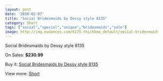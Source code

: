 ```yaml
---
layout: post
date: '2018-02-07'
title: "Social Bridesmaids by Dessy style 8135"
category: Short
tags: ["social","special","unique","bridesmaids","sale"]
image: http://img.eudances.com/6175-thickbox_default/social-bridesmaids-by-dessy-style-8135.jpg
---
```

Social Bridesmaids by Dessy style 8135

On Sales: **$230.99**
<a href="https://www.eudances.com/en/short/2209-social-bridesmaids-by-dessy-style-8135.html"><amp-img layout="responsive" width="600" height="600" src="//img.eudances.com/6175-thickbox_default/social-bridesmaids-by-dessy-style-8135.jpg" alt="Social Bridesmaids by Dessy style 8135 0" /></a>
<a href="https://www.eudances.com/en/short/2209-social-bridesmaids-by-dessy-style-8135.html"><amp-img layout="responsive" width="600" height="600" src="//img.eudances.com/6176-thickbox_default/social-bridesmaids-by-dessy-style-8135.jpg" alt="Social Bridesmaids by Dessy style 8135 1" /></a>

Buy it: [Social Bridesmaids by Dessy style 8135](https://www.eudances.com/en/short/2209-social-bridesmaids-by-dessy-style-8135.html "Social Bridesmaids by Dessy style 8135")

View more: [Short](https://www.eudances.com/en/25-short "Short")